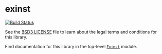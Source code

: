 # exinst

[![Build Status](https://travis-ci.org/k0001/exinst.svg?branch=master)](https://travis-ci.org/k0001/exinst)

See the [BSD3 LICENSE](https://github.com/k0001/exinst/blob/master/exinst/LICENSE.txt)
file to learn about the legal terms and conditions for this library.

Find documentation for this library in the top-level
[`Exinst`](https://github.com/k0001/exinst/blob/master/lib/Exinst.hs)
module.

